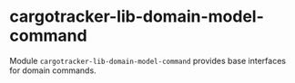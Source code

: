 # cargotracker-lib-domain-model-command

Module `cargotracker-lib-domain-model-command` provides base interfaces for domain commands.
